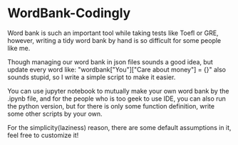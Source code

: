 # WordBank-Codingly 

Word bank is such an important tool while taking tests like Toefl or GRE, 
however, writing a tidy word bank by hand is so difficult for some people like me.

Though managing our word bank in json files sounds a good idea, 
but update every word like: "wordbank["You"]["Care about money"] = {}" also sounds stupid, 
so I write a simple script to make it easier.

You can use jupyter notebook to mutually make your own word bank by the .ipynb file, 
and for the people who is too geek to use IDE, you can also run the python version, 
but for there is only some function definition, write some other scripts by your own.

For the simplicity(laziness) reason, there are some default assumptions in it, feel free to customize it!
